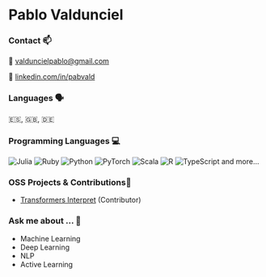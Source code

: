 # **Pablo** Valdunciel

### Contact 📫

:e-mail: valduncielpablo@gmail.com

🔗 [linkedin.com/in/pabvald](https://www.linkedin.com/in/pabvald/)

### Languages 🗣️
🇪🇸, 🇬🇧, 🇩🇪 

### Programming Languages 💻
 ![Julia](https://img.shields.io/badge/-Julia-9558B2?style=for-the-badge&logo=julia&logoColor=white)
 ![Ruby](https://img.shields.io/badge/ruby-%23CC342D.svg?style=for-the-badge&logo=ruby&logoColor=white) 
 ![Python](https://img.shields.io/badge/python-3670A0?style=for-the-badge&logo=python&logoColor=ffdd54)
 ![PyTorch](https://img.shields.io/badge/PyTorch-%23EE4C2C.svg?style=for-the-badge&logo=PyTorch&logoColor=white)
 ![Scala](https://img.shields.io/badge/scala-%23DC322F.svg?style=for-the-badge&logo=scala&logoColor=white) 
 ![R](https://img.shields.io/badge/r-%23276DC3.svg?style=for-the-badge&logo=r&logoColor=white) 
 ![TypeScript](https://img.shields.io/badge/typescript-%23007ACC.svg?style=for-the-badge&logo=typescript&logoColor=white) and more...
 <!-- - Interested in working with: ![Julia](https://img.shields.io/badge/-Julia-9558B2?style=for-the-badge&logo=julia&logoColor=white) or ![Scala](https://img.shields.io/badge/scala-%23DC322F.svg?style=for-the-badge&logo=scala&logoColor=white) -->

### OSS Projects & Contributions👐
  - [Transformers Interpret](https://github.com/cdpierse/transformers-interpret) (Contributor)

<!-- - 🌱 I’m currently learning ...
  - Information Extraction and Automated Knowledge Base Construction 
  - AI Planning  -->
  
 ### Ask me about ...  💬 
  - Machine Learning 
  - Deep Learning
  - NLP 
  - Active Learning
  


<!-- ![Your Repository’s Stats](https://github-readme-stats.vercel.app/api?username=pabvald&show_icons=true) -->

<!--

<img src="https://komarev.com/ghpvc/?username=pabvald"/>
<div id="badges" align="center">
  <a href="https://www.linkedin.com/in/pabvald/">
    <img src="https://img.shields.io/badge/LinkedIn-blue?style=for-the-badge&logo=linkedin&logoColor=white" alt="LinkedIn Badge"/>
  </a>
</div>


**pabvald/pabvald** is a ✨ _special_ ✨ repository because its `README.md` (this file) appears on your GitHub profile.

Here are some ideas to get you started:

- 🔭 I’m currently working on ...

- 👯 I’m looking to collaborate on ...
- 🤔 I’m looking for help with ...

.
- 😄 Pronouns: ...
- ⚡ Fun fact: ...

[![Top Langs](https://github-readme-stats.vercel.app/api/top-langs/?username=pabvald&layout=compact&theme=vision-friendly-dark)](https://github.com/anuraghazra/github-readme-stats)
-->
